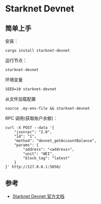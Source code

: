 # Starknet Devnet

## 简单上手
安装：
```
cargo install starknet-devnet
```

运行节点：
```
starknet-devnet
```

环境变量
```
SEED=10 starknet-devnet
```

从文件加载配置
```
source .my-env-file && starknet-devnet
```

RPC 调用(获取账户余额)：
```
curl -X POST --data '{
    "jsonrpc": "2.0",
    "id": "1",
    "method": "devnet_getAccountBalance",
    "params": {
        "address": "<address>",
        "unit": "WEI",
        "block_tag": "latest"
    }
}' http://127.0.0.1:5050/
```

## 参考
- [Starknet Devnet 官方文档](https://0xspaceshard.github.io/starknet-devnet-rs/docs/intro)